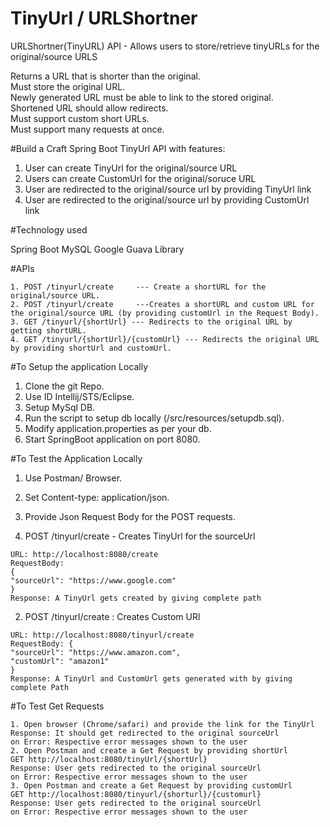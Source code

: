 # TinyUrl / URLShortner

URLShortner(TinyURL) API - Allows users to store/retrieve tinyURLs for the original/source URLS<br />

Returns a URL that is shorter than the original.<br /> 
Must store the original URL.<br /> 
Newly generated URL must be able to link to the stored original. <br />
Shortened URL should allow redirects. <br />
Must support custom short URLs. <br />
Must support many requests at once. <br />

#Build a Craft Spring Boot TinyUrl API with features:

1. User can create TinyUrl for the original/source URL
2. Users can create CustomUrl for the original/soruce URL
3. User are redirected to the original/source url by providing TinyUrl link
4. User are redirected to the original/source url by providing CustomUrl link

#Technology used

Spring Boot
MySQL
Google Guava Library

#APIs
```
1. POST /tinyurl/create  	--- Create a shortURL for the original/source URL. 
2. POST /tinyurl/create  	---Creates a shortURL and custom URL for the original/source URL (by providing customUrl in the Request Body). 
3. GET /tinyurl/{shortUrl} --- Redirects to the original URL by getting shortURL. 
4. GET /tinyurl/{shortUrl}/{customUrl} --- Redirects the original URL by providing shortUrl and customUrl. 
```

#To Setup the application Locally
1. Clone the git Repo. 
2. Use ID Intellij/STS/Eclipse. 
3. Setup MySql DB. 
4. Run the script to setup db locally (/src/resources/setupdb.sql). 
5. Modify application.properties as per your db. 
6. Start SpringBoot application on port 8080.  

#To Test the Application Locally 
1. Use Postman/ Browser.  
2. Set Content-type: application/json. 
3. Provide Json Request Body for the POST requests. 

1. POST /tinyurl/create - Creates TinyUrl for the sourceUrl
```
URL: http://localhost:8080/create
RequestBody: 
{
"sourceUrl": "https://www.google.com"
}
Response: A TinyUrl gets created by giving complete path
```

2. POST /tinyurl/create : Creates Custom URl
```
URL: http://localhost:8080/tinyurl/create
RequestBody: {
"sourceUrl": "https://www.amazon.com",
"customUrl": "amazon1"
}
Response: A TinyUrl and CustomUrl gets generated with by giving complete Path 
```

#To Test Get Requests
```
1. Open browser (Chrome/safari) and provide the link for the TinyUrl
Response: It should get redirected to the original sourceUrl
on Error: Respective error messages shown to the user
2. Open Postman and create a Get Request by providing shortUrl
GET http://localhost:8080/tinyUrl/{shortUrl}
Response: User gets redirected to the original sourceUrl
on Error: Respective error messages shown to the user
3. Open Postman and create a Get Request by providing customUrl
GET http://localhost:8080/tinyurl/{shorturl}/{customurl}
Response: User gets redirected to the original sourceUrl
on Error: Respective error messages shown to the user
```
